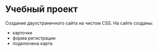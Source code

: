 # Учебный проект

Создание двухстраничного сайта на чистом CSS. На сайте созданы:

- карточки
- форма регистрации
- подключена карта
